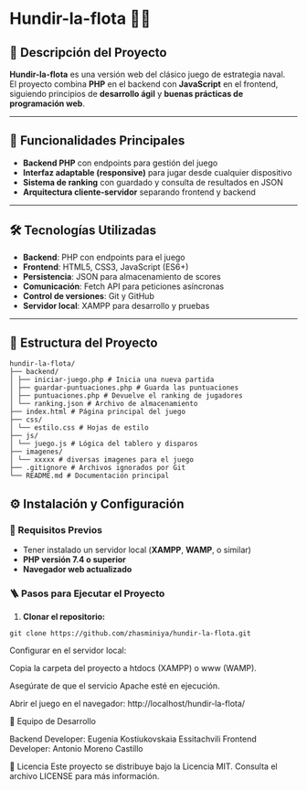 # Hundir-la-flota 🚢💥

## 🧭 Descripción del Proyecto

**Hundir-la-flota** es una versión web del clásico juego de estrategia naval.  
El proyecto combina **PHP** en el backend con **JavaScript** en el frontend, siguiendo principios de **desarrollo ágil** y **buenas prácticas de programación web**.

---

## 🚀 Funcionalidades Principales

- **Backend PHP** con endpoints para gestión del juego
- **Interfaz adaptable (responsive)** para jugar desde cualquier dispositivo  
- **Sistema de ranking** con guardado y consulta de resultados en JSON
- **Arquitectura cliente-servidor** separando frontend y backend 

---

## 🛠️ Tecnologías Utilizadas

- **Backend**: PHP con endpoints para el juego
- **Frontend**: HTML5, CSS3, JavaScript (ES6+) 
- **Persistencia**: JSON para almacenamiento de scores
- **Comunicación**: Fetch API para peticiones asíncronas
- **Control de versiones**: Git y GitHub
- **Servidor local**: XAMPP para desarrollo y pruebas

---

## 📂 Estructura del Proyecto
```
hundir-la-flota/
├── backend/
│ ├── iniciar-juego.php # Inicia una nueva partida
│ ├── guardar-puntuaciones.php # Guarda las puntuaciones
│ ├── puntuaciones.php # Devuelve el ranking de jugadores
│ └── ranking.json # Archivo de almacenamiento
├── index.html # Página principal del juego
├── css/
│ └── estilo.css # Hojas de estilo
├── js/
│ └── juego.js # Lógica del tablero y disparos
├── imagenes/
│ └── xxxxx # diversas imagenes para el juego
├── .gitignore # Archivos ignorados por Git
└── README.md # Documentación principal
```

## ⚙️ Instalación y Configuración

### 🔧 Requisitos Previos

- Tener instalado un servidor local (**XAMPP**, **WAMP**, o similar)  
- **PHP versión 7.4 o superior**  
- **Navegador web actualizado**  

### 🪜 Pasos para Ejecutar el Proyecto

1. **Clonar el repositorio:**
```
git clone https://github.com/zhasminiya/hundir-la-flota.git
```
Configurar en el servidor local:

Copia la carpeta del proyecto a htdocs (XAMPP) o www (WAMP).

Asegúrate de que el servicio Apache esté en ejecución.

Abrir el juego en el navegador:
http://localhost/hundir-la-flota/

👥 Equipo de Desarrollo

Backend Developer: Eugenia Kostiukovskaia Essitachvili
Frontend Developer: Antonio Moreno Castillo

📄 Licencia
Este proyecto se distribuye bajo la Licencia MIT.
Consulta el archivo LICENSE para más información.

